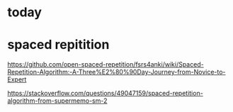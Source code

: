 # today



# spaced repitition
https://github.com/open-spaced-repetition/fsrs4anki/wiki/Spaced-Repetition-Algorithm:-A-Three%E2%80%90Day-Journey-from-Novice-to-Expert

https://stackoverflow.com/questions/49047159/spaced-repetition-algorithm-from-supermemo-sm-2